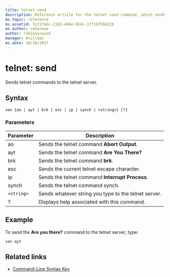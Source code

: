 ```yaml
---
title: telnet send
description: Reference article for the telnet send command, which sends telnet commands to the telnet server.
ms.topic: reference
ms.assetid: 7c217abc-1182-466e-914c-1ff16755021b
ms.author: roharwoo
author: robinharwood
manager: mtillman
ms.date: 10/16/2017
---
```


# telnet: send



Sends telnet commands to the telnet server.

## Syntax

```
sen {ao | ayt | brk | esc | ip | synch | <string>} [?]
```

### Parameters

| Parameter | Description |
|--|--|
| ao | Sends the telnet command **Abort Output**. |
| ayt | Sends the telnet command **Are You There?** |
| brk | Sends the telnet command **brk**. |
| esc | Sends the current telnet escape character. |
| ip | Sends the telnet command **Interrupt Process**. |
| synch | Sends the telnet command synch. |
| `<string>` | Sends whatever string you type to the telnet server. |
| ? | Displays help associated with this command. |

## Example

To send the **Are you there?** command to the telnet server, type:

```
sen ayt
```

## Related links

- [Command-Line Syntax Key](command-line-syntax-key.md)
